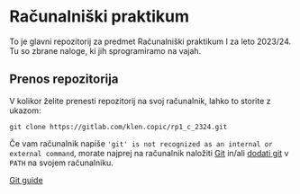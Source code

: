 # Računalniški praktikum

To je glavni repozitorij za predmet Računalniški praktikum I za leto 2023/24. Tu so zbrane naloge, ki jih sprogramiramo na vajah.

## Prenos repozitorija
V kolikor želite prenesti repozitorij na svoj računalnik, lahko to storite z ukazom:

```
git clone https://gitlab.com/klen.copic/rp1_c_2324.git
```
Če vam računalnik napiše `'git' is not recognized as an internal or external command`, morate najprej na računalnik naložiti [Git](https://github.com/git-guides/install-git) in/ali [dodati git](https://linuxhint.com/add-git-to-path-windows/) v `PATH` na svojem računalniku.

[Git guide](https://www.baeldung.com/git-guide)
